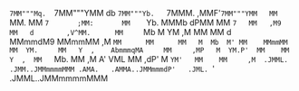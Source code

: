 `7MM"""Mq.  `7MM"""YMM        db      `7MM"""Yb.   `7MMM.     ,MMF'`7MM"""YMM  
  MM   `MM.   MM    `7       ;MM:       MM    `Yb.   MMMb    dPMM    MM    `7  
  MM   ,M9    MM   d        ,V^MM.      MM     `Mb   M YM   ,M MM    MM   d    
  MMmmdM9     MMmmMM       ,M  `MM      MM      MM   M  Mb  M' MM    MMmmMM    
  MM  YM.     MM   Y  ,    AbmmmqMA     MM     ,MP   M  YM.P'  MM    MM   Y  , 
  MM   `Mb.   MM     ,M   A'     VML    MM    ,dP'   M  `YM'   MM    MM     ,M 
.JMML. .JMM..JMMmmmmMMM .AMA.   .AMMA..JMMmmmdP'   .JML. `'  .JMML..JMMmmmmMMM 
